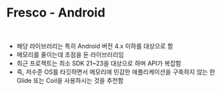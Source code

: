 # Fresco - Android

<br>

* 해당 라이브러리는 특히 Android 버전 4.x 이하를 대상으로 함
* 메모리를 줄이는데 초점을 둔 라이브러리임
* 최근 프로젝트는 최소 SDK 21~23을 대상으로 하며 API가 복잡함
* 즉, 저수준 OS를 타깃하면서 메모리에 민감한 애플리케이션을 구축하지 않는 한 Glide 또는 Coil을 사용하시는 것을 추천함